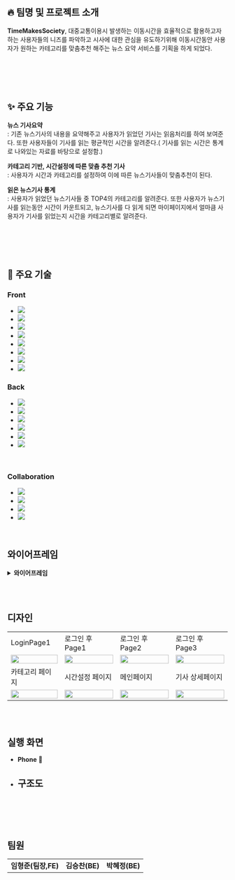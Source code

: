 ## :fire: 팀명 및 프로젝트 소개

**TimeMakesSociety**, 대중교통이용시 발생하는 이동시간을 효율적으로 활용하고자 하는 사용자들의 니즈를 파악하고 시사에 대한 관심을 유도하기위해 이동시간동안 사용자가 원하는 카테고리를 맞춤추천 해주는 뉴스 요약 서비스를 기획을 하게 되었다.

<br>

<br><br>

## ✨ 주요 기능

**뉴스 기사요약**  
: 기존 뉴스기사의 내용을 요약해주고 사용자가 읽었던 기사는 읽음처리를 하여 보여준다. 또한 사용자들이 기사를 읽는 평균적인 시간을 알려준다.( 기사를 읽는 시간은 통계로 나와있는 자료를 바탕으로 설정함.)

**카테고리 기반, 시간설정에 따른 맞춤 추천 기사**  
: 사용자가 시간과 카테고리를 설정하여 이에 따른 뉴스기사들이 맞춤추천이 된다. 

**읽은 뉴스기사 통계**  
: 사용자가 읽었던 뉴스기사들 중 TOP4의 카테고리를 알려준다. 또한 사용자가 뉴스기사를 읽는동안 시간이 카운트되고, 뉴스기사를 다 읽게 되면 마이페이지에서 얼마큼 사용자가 기사를 읽었는지 시간을 카테고리별로 알려준다.

<br>

<br><br>

## 🦾 주요 기술
###  Front
* <img src="https://img.shields.io/badge/HTML5-E34F26?style=for-the-badge&logo=HTML5&logoColor=white"/>
* <img src="https://img.shields.io/badge/CSS3-1572B6?style=for-the-badge&logo=CSS3&logoColor=white"/>
* <img src="https://img.shields.io/badge/JavaScript-F7DF1E?style=for-the-badge&logo=JavaScript&logoColor=white"/>
* <img src="https://img.shields.io/badge/React-61DAFB?style=for-the-badge&logo=React&logoColor=white"/>
* <img src="https://img.shields.io/badge/Redux-764ABC?style=for-the-badge&logo=Redux&logoColor=white"/>
* <img src="https://img.shields.io/badge/Sass-CC6699?style=for-the-badge&logo=Sass&logoColor=white"/>
* <img src="https://img.shields.io/badge/Framer-0055FF?style=for-the-badge&logo=Framer&logoColor=white"/>
* <img src="https://img.shields.io/badge/Vite-646CFF?style=for-the-badge&logo=Vite&logoColor=white"/>

###  Back
* <img src="https://img.shields.io/badge/Java-007396?style=for-the-badge&logo=Java&logoColor=white"/>
* <img src="https://img.shields.io/badge/SpringBoot-6DB33F?style=for-the-badge&logo=SpringBoot&logoColor=white"/>
* <img src="https://img.shields.io/badge/JPA-6DB33F?style=for-the-badge&logo=JPA&logoColor=white"/>
* <img src="https://img.shields.io/badge/Ubuntu-E95420?style=for-the-badge&logo=Ubuntu&logoColor=white"/>
* <img src="https://img.shields.io/badge/MySQL-4479A1?style=for-the-badge&logo=MySQL&logoColor=white"/>
* <img src="https://img.shields.io/badge/AWS-232F3E?style=for-the-badge&logo=amazonaws&logoColor=white"/>

<br>

###  Collaboration
* <img src="https://img.shields.io/badge/Github-black?style=for-the-badge&logo=Github&logoColor=white"/>
* <img src="https://img.shields.io/badge/Discord-5865F2?style=for-the-badge&logo=Discord&logoColor=white"/>
* <img src="https://img.shields.io/badge/Figma-F24E1E?style=for-the-badge&logo=Figma&logoColor=white"/>
* <img src="https://img.shields.io/badge/Notion-black?style=for-the-badge&logo=Notion&logoColor=white"/>
<br>

##  와이어프레임


<details>
  <summary><b>와이어프레임</b></summary>
  <div markdown="1">

  <div align="center">

  </div>
  </div>
</details>

<br><br>

##  디자인
<table>
  <tr>
    <td>LoginPage1</td>
    <td>로그인 후Page1</td>
    <td>로그인 후Page2</td>
    <td>로그인 후Page3</td>
  </tr>
  <tr>
    <td><img src="https://github.com/Time-Makes-Society/.github/assets/100831607/3f88efa5-4ef4-48be-873a-f12436765d26"  width="100%"/></td>
    <td><img src="https://github.com/Time-Makes-Society/.github/assets/100831607/6670399a-d33e-44b4-a39b-bf59498fb46c"  width="100%"/></td>
    <td><img src="https://github.com/Time-Makes-Society/.github/assets/100831607/acacebc2-97c5-4c16-83a8-c766bb5ed7e7"  width="100%"/></td>
    <td><img src="https://github.com/Time-Makes-Society/.github/assets/100831607/a743c9aa-4de7-444e-ad5b-d0f396438c0c"  width="100%"/></td>
  </tr>
   <tr>
    <td>카테고리 페이지</td>
    <td>시간설정 페이지</td>
    <td>메인페이지</td>
    <td>기사 상세페이지</td>
  </tr>
   <tr>
    <td><img src="https://github.com/Time-Makes-Society/.github/assets/100831607/d748144e-b4a1-4b4d-9a51-a9105f4de08d"  width="100%"/></td>
    <td><img src="https://github.com/Time-Makes-Society/.github/assets/100831607/997fbbfe-a2f7-4bf5-bea7-114603a9b5ec"  width="100%"/></td>
    <td><img src="https://github.com/Time-Makes-Society/.github/assets/100831607/8e88d2df-c8ab-44dd-99d3-2cdcb84557ba"  width="100%"/></td>
    <td><img src="https://github.com/Time-Makes-Society/.github/assets/100831607/4fe857c6-dee5-421b-9411-7b12c48d35ec"  width="100%"/></td>


  </tr>
</table>



<br><br>

##  실행 화면
* **Phone** :iphone:

* ##  구조도

<div align="center">
  


</div>


<br>


<br><br>

##  팀원
<table>
  <tr> 
    <td align='center'><strong>임형준(팀장,FE)</strong></td> 
    <td align='center'><strong>김승찬(BE)</strong></td> 
    <td align='center'><strong>박혜정(BE)</strong></td> 
  </tr>
</table>
